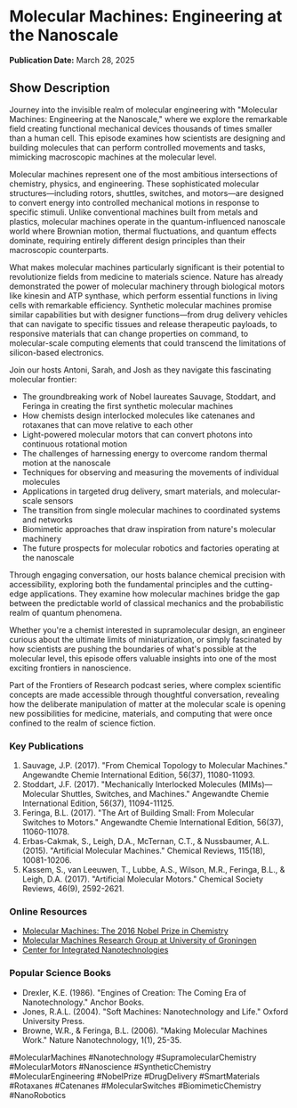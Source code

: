 # Molecular Machines: Engineering at the Nanoscale
**Publication Date:** March 28, 2025


## Show Description

Journey into the invisible realm of molecular engineering with "Molecular Machines: Engineering at the Nanoscale," where we explore the remarkable field creating functional mechanical devices thousands of times smaller than a human cell. This episode examines how scientists are designing and building molecules that can perform controlled movements and tasks, mimicking macroscopic machines at the molecular level.

Molecular machines represent one of the most ambitious intersections of chemistry, physics, and engineering. These sophisticated molecular structures—including rotors, shuttles, switches, and motors—are designed to convert energy into controlled mechanical motions in response to specific stimuli. Unlike conventional machines built from metals and plastics, molecular machines operate in the quantum-influenced nanoscale world where Brownian motion, thermal fluctuations, and quantum effects dominate, requiring entirely different design principles than their macroscopic counterparts.

What makes molecular machines particularly significant is their potential to revolutionize fields from medicine to materials science. Nature has already demonstrated the power of molecular machinery through biological motors like kinesin and ATP synthase, which perform essential functions in living cells with remarkable efficiency. Synthetic molecular machines promise similar capabilities but with designer functions—from drug delivery vehicles that can navigate to specific tissues and release therapeutic payloads, to responsive materials that can change properties on command, to molecular-scale computing elements that could transcend the limitations of silicon-based electronics.

Join our hosts Antoni, Sarah, and Josh as they navigate this fascinating molecular frontier:

- The groundbreaking work of Nobel laureates Sauvage, Stoddart, and Feringa in creating the first synthetic molecular machines
- How chemists design interlocked molecules like catenanes and rotaxanes that can move relative to each other
- Light-powered molecular motors that can convert photons into continuous rotational motion
- The challenges of harnessing energy to overcome random thermal motion at the nanoscale
- Techniques for observing and measuring the movements of individual molecules
- Applications in targeted drug delivery, smart materials, and molecular-scale sensors
- The transition from single molecular machines to coordinated systems and networks
- Biomimetic approaches that draw inspiration from nature's molecular machinery
- The future prospects for molecular robotics and factories operating at the nanoscale

Through engaging conversation, our hosts balance chemical precision with accessibility, exploring both the fundamental principles and the cutting-edge applications. They examine how molecular machines bridge the gap between the predictable world of classical mechanics and the probabilistic realm of quantum phenomena.

Whether you're a chemist interested in supramolecular design, an engineer curious about the ultimate limits of miniaturization, or simply fascinated by how scientists are pushing the boundaries of what's possible at the molecular level, this episode offers valuable insights into one of the most exciting frontiers in nanoscience.

Part of the Frontiers of Research podcast series, where complex scientific concepts are made accessible through thoughtful conversation, revealing how the deliberate manipulation of matter at the molecular scale is opening new possibilities for medicine, materials, and computing that were once confined to the realm of science fiction.



### Key Publications
1. Sauvage, J.P. (2017). "From Chemical Topology to Molecular Machines." Angewandte Chemie International Edition, 56(37), 11080-11093.
2. Stoddart, J.F. (2017). "Mechanically Interlocked Molecules (MIMs)—Molecular Shuttles, Switches, and Machines." Angewandte Chemie International Edition, 56(37), 11094-11125.
3. Feringa, B.L. (2017). "The Art of Building Small: From Molecular Switches to Motors." Angewandte Chemie International Edition, 56(37), 11060-11078.
4. Erbas-Cakmak, S., Leigh, D.A., McTernan, C.T., & Nussbaumer, A.L. (2015). "Artificial Molecular Machines." Chemical Reviews, 115(18), 10081-10206.
5. Kassem, S., van Leeuwen, T., Lubbe, A.S., Wilson, M.R., Feringa, B.L., & Leigh, D.A. (2017). "Artificial Molecular Motors." Chemical Society Reviews, 46(9), 2592-2621.

### Online Resources
- [Molecular Machines: The 2016 Nobel Prize in Chemistry](https://www.nobelprize.org/prizes/chemistry/2016/summary/)
- [Molecular Machines Research Group at University of Groningen](https://www.rug.nl/research/molecular-machines/)
- [Center for Integrated Nanotechnologies](https://cint.lanl.gov/)

### Popular Science Books
- Drexler, K.E. (1986). "Engines of Creation: The Coming Era of Nanotechnology." Anchor Books.
- Jones, R.A.L. (2004). "Soft Machines: Nanotechnology and Life." Oxford University Press.
- Browne, W.R., & Feringa, B.L. (2006). "Making Molecular Machines Work." Nature Nanotechnology, 1(1), 25-35. 

#MolecularMachines #Nanotechnology #SupramolecularChemistry #MolecularMotors #Nanoscience #SyntheticChemistry #MolecularEngineering #NobelPrize #DrugDelivery #SmartMaterials #Rotaxanes #Catenanes #MolecularSwitches #BiomimeticChemistry #NanoRobotics 